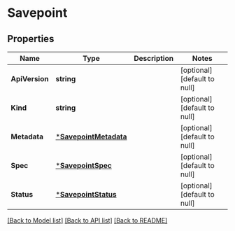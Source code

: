 # Savepoint

## Properties
Name | Type | Description | Notes
------------ | ------------- | ------------- | -------------
**ApiVersion** | **string** |  | [optional] [default to null]
**Kind** | **string** |  | [optional] [default to null]
**Metadata** | [***SavepointMetadata**](SavepointMetadata.md) |  | [optional] [default to null]
**Spec** | [***SavepointSpec**](SavepointSpec.md) |  | [optional] [default to null]
**Status** | [***SavepointStatus**](SavepointStatus.md) |  | [optional] [default to null]

[[Back to Model list]](../README.md#documentation-for-models) [[Back to API list]](../README.md#documentation-for-api-endpoints) [[Back to README]](../README.md)


